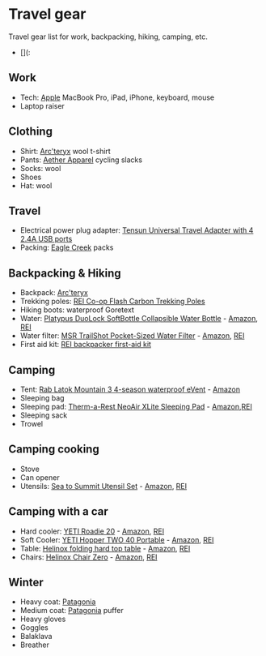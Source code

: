 # Travel gear

Travel gear list for work, backpacking, hiking, camping, etc.

* [](:


## Work

* Tech: [Apple](https://apple.com) MacBook Pro, iPad, iPhone, keyboard, mouse
* Laptop raiser


## Clothing

* Shirt: [Arc'teryx](https://arcterix.com) wool t-shirt
* Pants: [Aether Apparel](https://aetherapparel.com) cycling slacks
* Socks: wool
* Shoes
* Hat: wool 


## Travel

* Electrical power plug adapter: [Tensun Universal Travel Adapter with 4 2.4A USB ports](https://www.amazon.com/Universal-Travel-Adapter-Charger-International/dp/B01KVARX12)
* Packing: [Eagle Creek](https://eaglecreek.com) packs


## Backpacking & Hiking

* Backpack: [Arc'teryx](https://arcteryx.com)
* Trekking poles: [REI Co-op Flash Carbon Trekking Poles](https://www.rei.com/product/108377/rei-co-op-flash-carbon-trekking-poles-pair)
* Hiking boots: waterproof Goretext
* Water: [Platypus DuoLock SoftBottle Collapsible Water Bottle](https://www.platy.com/bottles-storage/duolock-softbottle-1) - [Amazon](https://www.amazon.com/Platypus-DuoLock-SoftBottle-Collapsible-Bottle/dp/B078JVYKKH), [REI](https://www.rei.com/product/122093/platypus-softbottle-water-bottle-with-duolock-cap-34-fl-oz)
* Water filter: [MSR TrailShot Pocket-Sized Water Filter](https://www.msrgear.com/water/trailshot) - [Amazon](https://www.amazon.com/MSR-TrailShot-Pocket-Sized-Water-Filter/dp/B06WWQC6RX), [REI](https://www.rei.com/product/114975/msr-trailshot-pocket-sized-water-filter)
* First aid kit: [REI backpacker first-aid kit](https://www.rei.com/rei-garage/product/133213/rei-co-op-backpacker-first-aid-kit)


## Camping

* Tent: [Rab Latok Mountain 3 4-season waterproof eVent](https://rab.equipment/us/latok-mountain-3) - [Amazon](https://www.amazon.com/Latok-Mountain-3-Orange-2-3/dp/B00Y2ITFZW)
* Sleeping bag
* Sleeping pad: [Therm-a-Rest NeoAir XLite Sleeping Pad](https://www.thermarest.com/mattresses/neoair-xlite) - [Amazon](https://www.amazon.com/Therm-Rest-Ultralight-Backpacking-Mountaineering/dp/B00PZL14EK),[REI](https://www.rei.com/product/881574/therm-a-rest-neoair-xlite-sleeping-pad)
* Sleeping sack
* Trowel


## Camping cooking

* Stove
* Can opener
* Utensils: [Sea to Summit Utensil Set](www.seatosummitusa.com/product/?item=Titanium+3-Piece+Set) - [Amazon](https://www.amazon.com/Sea-Summit-Alpha-Light-Utensils/dp/B0029ZC4GW), [REI](https://www.rei.com/product/782238/sea-to-summit-alpha-utensil-set)


## Camping with a car

* Hard cooler: [YETI Roadie 20](https://www.yeti.com/hard-coolers/roadie-20-cooler/YR20.html) - [Amazon](https://www.amazon.com/YETI-Roadie-20-Cooler-White/dp/B004YIBWNS), [REI](https://www.rei.com/product/852486/yeti-roadie-cooler)
* Soft Cooler: [YETI Hopper TWO 40 Portable](https://www.yeti.com/soft-coolers/hopper-two-40-cooler/YHOPTWO40.html) - [Amazon](https://www.amazon.com/YETI-Hopper-Portable-Cooler-Tahoe/dp/B06W2N58B4), [REI](https://www.rei.com/product/117211/yeti-hopper-two-40-soft-cooler)
* Table: [Helinox folding hard top table](http://www.helinox.com.au/camp-tables/table-one-hard-top) - [Amazon](https://www.amazon.com/Helinox-Table-One-Hard-Top/dp/B01C7J9SHM), [REI](https://www.rei.com/product/896429/helinox-table-one-camping-table-hard-top)
* Chairs: [Helinox Chair Zero](http://www.helinox.com.au/lightweight-camping-chairs/chair-zero) - [Amazon](https://www.amazon.com/Helinox-Chair-Zero-Camping/dp/B079HBDXSK), [REI](https://www.rei.com/product/109587/helinox-chair-zero)


## Winter

* Heavy coat: [Patagonia](https://patagonia.com)
* Medium coat: [Patagonia](https://patagonia.com) puffer
* Heavy gloves
* Goggles
* Balaklava
* Breather

